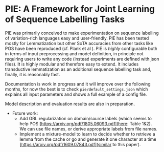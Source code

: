 
# PIE: A Framework for Joint Learning of Sequence Labelling Tasks

PIE was primarily conceived to make experimentation on sequence labelling of variation-rich languages easy and user-friendly. PIE has been tested mostly for Lemmatization but other SoTA accuracies from other tasks like POS have been reproduced (cf. Plank et al ). PIE is *highly* configurable both in terms of input preprocessing and model definition, in principle not requiring users to write any code (instead experiments are defined with json files). It is highly modular and therefore easy to extend. It includes transductive lemmatization as an additional sequence labelling task and, finally, it is reasonably fast.

Documentation is work in progress and it will improve over the following months, for now the best is to check `pie/default_settings.json` which explains all input parameters and shows a full example of a config file.

Model description and evaluation results are also in preparation.

- Future work:
  - Add GRL regularization on domain/source labels (which seems to help POS [https://arxiv.org/pdf/1805.06093.pdf](here: Table 1&2). We can use file names, or derive appropriate labels from file names.
  - Implement a mixture-model to learn to decide whether to retrieve a lemma from the cache or go and generate it one character at a time [https://arxiv.org/pdf/1609.07843.pdf](similar to this paper).

